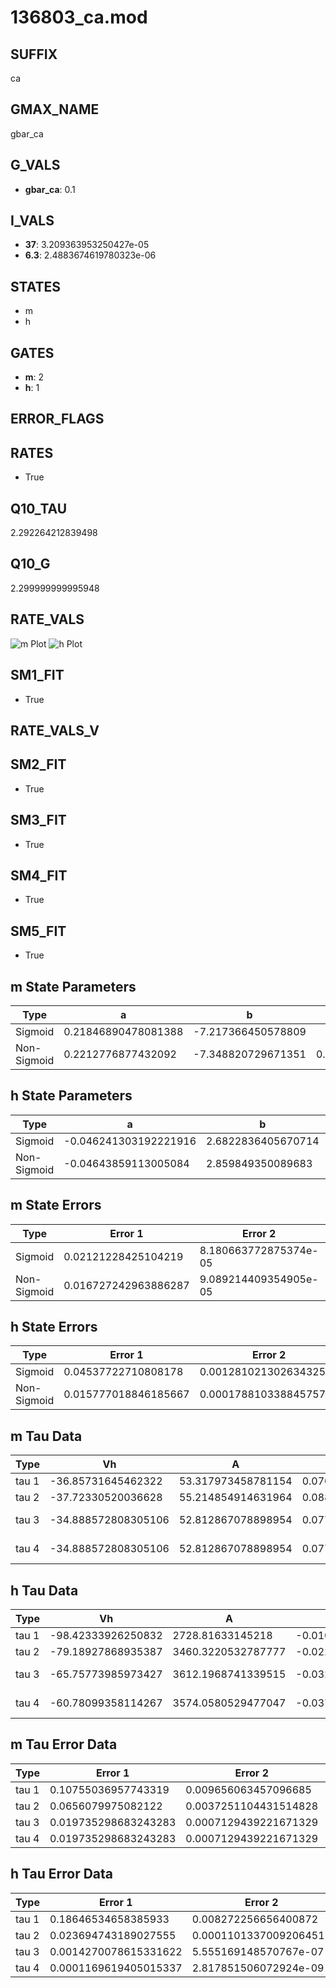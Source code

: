 # 136803_ca.mod

## SUFFIX

ca

## GMAX_NAME

gbar_ca

## G_VALS

- **gbar_ca**: 0.1

## I_VALS

- **37**: 3.209363953250427e-05
- **6.3**: 2.4883674619780323e-06

## STATES

- m
- h

## GATES

- **m**: 2
- **h**: 1

## ERROR_FLAGS


## RATES

- True

## Q10_TAU

2.292264212839498

## Q10_G

2.299999999995948

## RATE_VALS

![m Plot](/Users/pbozelos/Dropbox/icg-Chai-Panos/supermodels/output_markdown_files/Ca/136803_ca.mod/images/m.png)
![h Plot](/Users/pbozelos/Dropbox/icg-Chai-Panos/supermodels/output_markdown_files/Ca/136803_ca.mod/images/h.png)

## SM1_FIT

- True

## RATE_VALS_V

## SM2_FIT

- True

## SM3_FIT

- True

## SM4_FIT

- True

## SM5_FIT

- True

## m State Parameters

| Type | a | b | c | d |
| --- | --- | --- | --- | --- |
| Sigmoid | 0.21846890478081388 | -7.217366450578809 |
| Non-Sigmoid | 0.2212776877432092 | -7.348820729671351 | 0.9953903669348865 | -0.0039752774680338115 |

## h State Parameters

| Type | a | b | c | d |
| --- | --- | --- | --- | --- |
| Sigmoid | -0.046241303192221916 | 2.6822836405670714 |
| Non-Sigmoid | -0.04643859113005084 | 2.859849350089683 | 1.0363155718775683 | 0.018510359012603016 |

## m State Errors

| Type | Error 1 | Error 2 | Error 3 |
| --- | --- | --- | --- |
| Sigmoid | 0.02121228425104219 | 8.180663772875374e-05 | 0.013787718003162683 |
| Non-Sigmoid | 0.016727242963886287 | 9.089214409354905e-05 | 0.01087249756919131 |

## h State Errors

| Type | Error 1 | Error 2 | Error 3 |
| --- | --- | --- | --- |
| Sigmoid | 0.04537722710808178 | 0.0012810213026343254 | 0.029427721617386902 |
| Non-Sigmoid | 0.015777018846185667 | 0.00017881033884575785 | 0.010231601799994716 |

## m Tau Data

| Type | Vh | A | b1 | b2 | c1 | c2 | d1 | d2 | e1 | e2 |
| --- | --- | --- | --- | --- | --- | --- | --- | --- | --- | --- |
| tau 1 | -36.85731645462322 | 53.317973458781154 | 0.07019500029951642 | 0.10276938825363446 |
| tau 2 | -37.72330520036628 | 55.214854914631964 | 0.08820297024117539 | 0.0005259824984047021 | 0.1127887450374014 | -0.0006251013326496477 |
| tau 3 | -34.888572808305106 | 52.812867078898954 | 0.07725869891408747 | 0.0006632034718038386 | 7.19558338006365e-06 | 0.15374044128349978 | -0.0023486494352931535 | 1.258034748583204e-05 |
| tau 4 | -34.888572808305106 | 52.812867078898954 | 0.07725869891408747 | 0.0006632034718038386 | 7.19558338006365e-06 | 0.0 | 0.15374044128349978 | -0.0023486494352931535 | 1.258034748583204e-05 | 0.0 |

## h Tau Data

| Type | Vh | A | b1 | b2 | c1 | c2 | d1 | d2 | e1 | e2 |
| --- | --- | --- | --- | --- | --- | --- | --- | --- | --- | --- |
| tau 1 | -98.42333926250832 | 2728.81633145218 | -0.010414333252639666 | -0.06359465304809835 |
| tau 2 | -79.18927868935387 | 3460.3220532787777 | -0.02283072829484283 | 7.578014661686213e-05 | -0.03745769437704728 | -0.00034458859965962816 |
| tau 3 | -65.75773985973427 | 3612.1968741339515 | -0.03292120905556171 | 0.0002118319181151343 | -4.657466268350423e-07 | -0.0314264133021221 | -0.0002680179592359034 | -2.4262313462700224e-06 |
| tau 4 | -60.78099358114267 | 3574.0580529477047 | -0.037361705836008355 | 0.0003079532099480526 | -1.15723132717173e-06 | 1.661638070740265e-09 | -0.030308886886863003 | -0.0002982366815589424 | -3.0957156061231064e-06 | -9.227700140857862e-09 |

## m Tau Error Data

| Type | Error 1 | Error 2 | Error 3 |
| --- | --- | --- | --- |
| tau 1 | 0.10755036957743319 | 0.009656063457096685 | 0.07326412981630437 |
| tau 2 | 0.0656079975082122 | 0.0037251104431514828 | 0.04469266693657186 |
| tau 3 | 0.019735298683243283 | 0.0007129439221671329 | 0.013443835575587466 |
| tau 4 | 0.019735298683243283 | 0.0007129439221671329 | 0.013443835575587466 |

## h Tau Error Data

| Type | Error 1 | Error 2 | Error 3 |
| --- | --- | --- | --- |
| tau 1 | 0.18646534658385933 | 0.008272256656400872 | 0.05601868922122201 |
| tau 2 | 0.023694743189027555 | 0.00011013370092064517 | 0.007118472569839412 |
| tau 3 | 0.0014270078615331622 | 5.555169148570767e-07 | 0.00042870759299779964 |
| tau 4 | 0.0001169619405015337 | 2.817851506072924e-09 | 3.5138189029240416e-05 |

